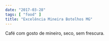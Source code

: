 ```yaml
---
date: "2017-03-28"
tags: [ "food" ]
title: "Excelência Mineira Botelhos MG"
---
```

Café com gosto de mineiro, seco, sem frescura.
